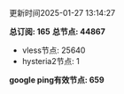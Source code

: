 更新时间2025-01-27 13:14:27

**总订阅: 165**
**总节点: 44867**
- vless节点: 25640
- hysteria2节点: 1

**google ping有效节点: 659**
